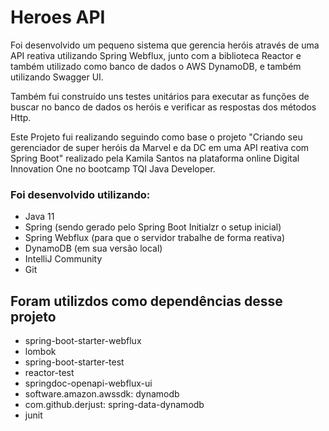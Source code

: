 # Heroes API

Foi desenvolvido um pequeno sistema que gerencia heróis através de uma API reativa utilizando Spring Webflux, junto com a biblioteca Reactor e também utilizado como banco de dados o AWS DynamoDB, e também utilizando Swagger UI.

Também fui construído uns testes unitários para executar as funções de buscar no banco de dados os heróis e verificar as respostas dos métodos Http.  

Este Projeto fui realizando seguindo como base o projeto "Criando seu gerenciador de super heróis da Marvel e da DC em uma API reativa com Spring Boot" realizado pela Kamila Santos na plataforma online Digital Innovation One no bootcamp TQI Java Developer.

### Foi desenvolvido utilizando:

* Java 11
* Spring (sendo gerado pelo Spring Boot Initialzr o setup inicial) 
* Spring Webflux (para que o servidor trabalhe de forma reativa)
* DynamoDB (em sua versão local) 
* IntelliJ Community
* Git  

## Foram utilizdos como dependências desse projeto 

* spring-boot-starter-webflux
* lombok 
* spring-boot-starter-test
* reactor-test
* springdoc-openapi-webflux-ui
* software.amazon.awssdk: dynamodb
* com.github.derjust: spring-data-dynamodb
* junit 
